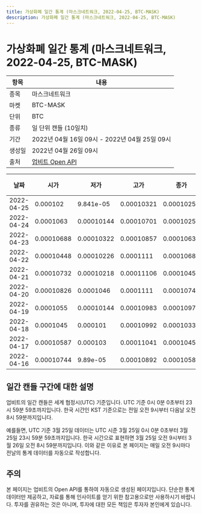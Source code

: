 ```yaml
---
title: 가상화폐 일간 통계 (마스크네트워크, 2022-04-25, BTC-MASK)
description: 가상화폐 일간 통계 (마스크네트워크, 2022-04-25, BTC-MASK)
---
```



가상화폐 일간 통계 (마스크네트워크, 2022-04-25, BTC-MASK)
===

|항목|내용|
|--|--|
|종목|마스크네트워크|
|마켓|BTC-MASK|
|단위|BTC|
|종류|일 단위 캔들 (10일치)|
|기간|2022년 04월 16일 09시 - 2022년 04월 25일 09시|
|생성일|2022년 04월 26일 09시|
|출처|[업비트 Open API](https://docs.upbit.com)|


|날짜|시가|저가|고가|종가|비고|
|--|--|--|--|--|--|
|2022-04-25|0.000102|9.841e-05|0.00010321|0.0001025|    |
|2022-04-24|0.0001063|0.00010144|0.00010701|0.0001025|    |
|2022-04-23|0.00010688|0.00010322|0.00010857|0.0001063|    |
|2022-04-22|0.00010448|0.00010226|0.0001111|0.00010689|    |
|2022-04-21|0.00010732|0.00010218|0.00011106|0.00010453|    |
|2022-04-20|0.00010826|0.0001046|0.0001111|0.00010741|    |
|2022-04-19|0.0001055|0.00010144|0.00010983|0.00010979|    |
|2022-04-18|0.0001045|0.000101|0.00010992|0.00010332|    |
|2022-04-17|0.00010587|0.000103|0.00011041|0.00010451|    |
|2022-04-16|0.00010744|9.89e-05|0.00010892|0.00010586|    |


일간 캔들 구간에 대한 설명
---


업비트의 일간 캔들은 세계 협정시(UTC) 기준입니다. 
UTC 기준 0시 0분 0초부터 23시 59분 59초까지입니다. 
한국 시간인 KST 기준으로는 전일 오전 9시부터 다음날 오전 8시 59분까지입니다. 


예를들면, UTC 기준 3월 25일 데이터는 UTC 시준 3월 25일 0시 0분 0초부터 3월 25일 23시 59분 59초까지입니다. 
한국 시간으로 표현하면 3월 25일 오전 9시부터 3월 26일 오전 8시 59분까지입니다. 
이와 같은 이유로 본 페이지는 매일 오전 9시마다 전날의 통계 데이터를 자동으로 작성합니다. 


주의
---


본 페이지는 업비트의 Open API를 통하여 자동으로 생성된 페이지입니다. 
단순한 통계 데이터만 제공하고, 자료를 통해 인사이트를 얻기 위한 참고용으로만 사용하시기 바랍니다. 
투자를 권유하는 것은 아니며, 투자에 대한 모든 책임은 투자자 본인에게 있습니다. 
